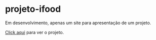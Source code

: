 # projeto-ifood

<p>Em desenvolvimento, apenas um site para apresentação de um projeto.</p>
<p><a href="https://joveransu.github.io/projeto-ifood" target="_blank">Click aqui</a> para ver o projeto.</p>
